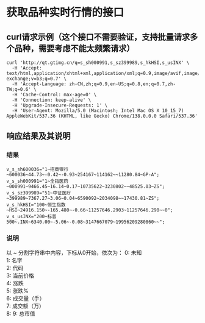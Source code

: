# 获取品种实时行情的接口

## curl请求示例（这个接口不需要验证，支持批量请求多个品种，需要考虑不能太频繁请求）

```
curl 'http://qt.gtimg.cn/q=s_sh000991,s_sz399989,s_hkHSI,s_usINX' \
  -H 'Accept: text/html,application/xhtml+xml,application/xml;q=0.9,image/avif,image/webp,image/apng,*/*;q=0.8,application/signed-exchange;v=b3;q=0.7' \
  -H 'Accept-Language: zh-CN,zh;q=0.9,en-US;q=0.8,en;q=0.7,zh-TW;q=0.6' \
  -H 'Cache-Control: max-age=0' \
  -H 'Connection: keep-alive' \
  -H 'Upgrade-Insecure-Requests: 1' \
  -H 'User-Agent: Mozilla/5.0 (Macintosh; Intel Mac OS X 10_15_7) AppleWebKit/537.36 (KHTML, like Gecko) Chrome/138.0.0.0 Safari/537.36'
```

## 响应结果及其说明

### 结果

```
v_s_sh600036="1~招商银行~600036~44.73~-0.42~-0.93~254167~114162~~11280.84~GP-A";
v_s_sh000991="1~全指医药~000991~9466.45~16.14~0.17~10735622~3230802~~48525.03~ZS";
v_s_sz399989="51~中证医疗~399989~7367.27~3.06~0.04~6590092~2034098~~17430.81~ZS";
v_s_hkHSI="100~恒生指数~HSI~24916.150~-165.480~-0.66~11257646.2903~11257646.290~~0";
v_s_usINX="200~标普500~.INX~6340.00~-5.06~-0.08~3147667079~19956209280860~~";
```

### 说明
以 ~ 分割字符串中内容，下标从0开始，依次为：
    0: 未知  
    1: 名字  
    2: 代码  
    3: 当前价格  
    4: 涨跌  
    5: 涨跌%  
    6: 成交量（手）  
    7: 成交额（万）  
    8: 
    9: 总市值
